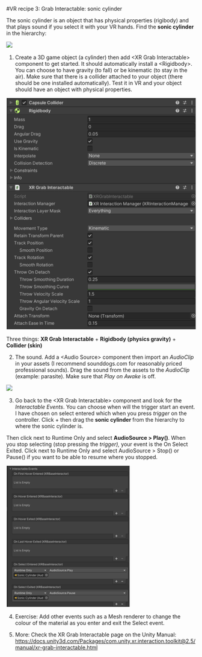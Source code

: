 #VR recipe 3: Grab Interactable: sonic cylinder

The sonic cylinder is an object that has physical properties (rigibody) and that plays sound if you select it with your VR hands. Find the <b>sonic cylinder</b> in the hierarchy:

<p align="left"><img src="images/recipe301.png"/></p>

1. Create a 3D game object (a cylinder) then add &lt;XR Grab Interactable&gt; component to get started. It should automatically install a &lt;Rigidbody&gt;. You can choose to have gravity (to fall) or be kinematic (to stay in the air). Make sure that there is a collider attached to your object (there should be one installed automatically). Test it in VR and your object should have an object with physical properties.

<p align="left"><img src="images/recipe302.png"/></p>

Three things: <b>XR Grab Interactable</b> + <b>Rigidbody (physics gravity)</b> + <b>Collider (skin)</b></p>

2. The sound. Add a &lt;Audio Source&gt; component then import an <i>AudioClip</i> in your assets (I recommend sounddogs.com for reasonably priced professional sounds). Drag the sound from the assets to the <i>AudioClip</i> (example: parasite). Make sure that <i>Play on Awake</i> is off.<span class="Apple-converted-space"> </span></p>

<p align="left"><img src="images/recipe303.png"/></p>

3. Go back to the &lt;XR Grab Interactable&gt; component and look for the <i>Interactable Events</i>. You can choose when will the trigger start an event. I have chosen on select entered which when you press <i>trigger </i>on the controller. Click + then drag the <b>sonic cylinder </b>from the hierarchy to where the sonic cylinder is.

Then click next to Runtime Only and select <b>AudioSource &gt; Play()</b>. When you stop selecting (stop pressing the <i>trigger), </i>your event is the On Select Exited. Click next to Runtime Only and select AudioSource &gt; Stop() or Pause() if you want to be able to resume where you stopped.

<p align="left"><img src="images/recipe304.png"/></p>

4. Exercise: Add other events such as a Mesh renderer to change the colour of the material as you enter and exit the Select event.

5. More: Check the XR Grab Interactable page on the Unity Manual: <a href="https://docs.unity3d.com/Packages/com.unity.xr.interaction.toolkit@2.5/manual/xr-grab-interactable.html"><span class="s2">https://docs.unity3d.com/Packages/com.unity.xr.interaction.toolkit@2.5/manual/xr-grab-interactable.html</span></a></span>